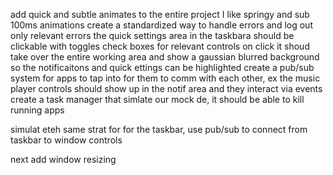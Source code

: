 add quick and subtle animates to the entire project
I like springy and sub 100ms animations
create a standardized way to handle errors and log out only relevant errors
the quick settings area in the taskbara should be clickable with toggles check boxes for relevant controls
on click it shoud take over the entire working area and show a gaussian blurred background so the notificaitons and quick ettings can be highlighted
create a pub/sub system for apps to tap into for them to comm with each other, ex the music player controls should show up in the notif area and they interact via events
create a task manager that simlate our mock de, it should be able to kill running apps

simulat eteh same strat for for the taskbar, use pub/sub to connect from taskbar to window controls

next add window resizing